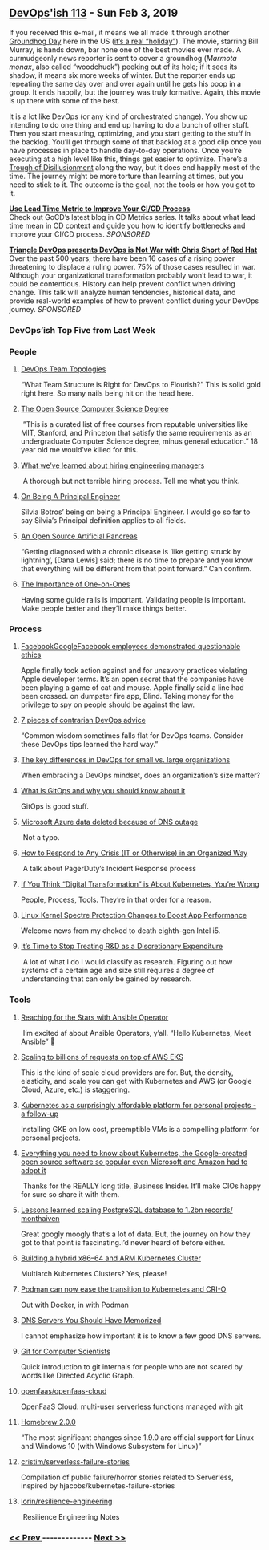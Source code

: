 ## [DevOps'ish 113](https://devopsish.com/113) - Sun Feb 3, 2019

If you received this e-mail, it means we all made it through another <a href="https://www.imdb.com/title/tt0107048/">Groundhog Day</a> here in the US (<a href="https://en.wikipedia.org/wiki/Groundhog_Day">it’s a real “holiday”</a>). The movie, starring Bill Murray, is hands down, bar none one of the best movies ever made. A curmudgeonly news reporter is sent to cover a groundhog (<em>Marmota monax</em>, also called “woodchuck”) peeking out of its hole; if it sees its shadow, it means six more weeks of winter. But the reporter ends up repeating the same day over and over again until he gets his poop in a group. It ends happily, but the journey was truly formative. Again, this movie is up there with some of the best.

It is a lot like DevOps (or any kind of orchestrated change). You show up intending to do one thing and end up having to do a bunch of other stuff. Then you start measuring, optimizing, and you start getting to the stuff in the backlog. You’ll get through some of that backlog at a good clip once you have processes in place to handle day-to-day operations. Once you’re executing at a high level like this, things get easier to optimize. There’s a <a href="https://www.gartner.com/en/research/methodologies/gartner-hype-cycle">Trough of Disillusionment</a> along the way, but it does end happily most of the time. The journey might be more torture than learning at times, but you need to stick to it. The outcome is the goal, not the tools or how you got to it.

<a href="https://www.gocd.org/2019/01/14/cd-metrics-deployment-lead-time/"><strong>Use Lead Time Metric to Improve Your CI/CD Process</strong></a><br/>Check out GoCD’s latest blog in CD Metrics series. It talks about what lead time mean in CD context and guide you how to identify bottlenecks and improve your CI/CD process. <em>SPONSORED</em>

<a href="https://www.meetup.com/triangle-devops/events/257189603/"><strong>Triangle DevOps presents DevOps is Not War with Chris Short of Red Hat</strong></a><br/>Over the past 500 years, there have been 16 cases of a rising power threatening to displace a ruling power. 75% of those cases resulted in war. Although your organizational transformation probably won’t lead to war, it could be contentious. History can help prevent conflict when driving change. This talk will analyze human tendencies, historical data, and provide real-world examples of how to prevent conflict during your DevOps journey. <em>SPONSORED</em>

### DevOps’ish Top Five from Last Week

### People

1. [DevOps Team Topologies](https://web.devopstopologies.com/)

     “What Team Structure is Right for DevOps to Flourish?” This is solid gold right here. So many nails being hit on the head here.
1. [The Open Source Computer Science Degree](https://github.com/ForrestKnight/open-source-cs)

     ”This is a curated list of free courses from reputable universities like MIT, Stanford, and Princeton that satisfy the same requirements as an undergraduate Computer Science degree, minus general education.” 18 year old me would’ve killed for this.
1. [What we’ve learned about hiring engineering managers](https://circleci.com/blog/what-we-ve-learned-about-hiring-engineering-managers/)

     A thorough but not terrible hiring process. Tell me what you think.
1. [On Being A Principal Engineer](https://blog.dbsmasher.com/2019/01/28/on-being-a-principal-engineer.html)

     Silvia Botros’ being on being a Principal Engineer. I would go so far to say Silvia’s Principal definition applies to all fields.
1. [An Open Source Artificial Pancreas](https://lwn.net/SubscriberLink/777587/1427d9a6bda5d719/)

     “Getting diagnosed with a chronic disease is ‘like getting struck by lightning’, [Dana Lewis] said; there is no time to prepare and you know that everything will be different from that point forward.” Can confirm.
1. [The Importance of One-on-Ones](https://css-tricks.com/the-importance-of-one-on-ones/)

     Having some guide rails is important. Validating people is important. Make people better and they’ll make things better.
### Process

1. [FacebookGoogleFacebook employees demonstrated questionable ethics](https://www.businessinsider.com/facebook-employees-angry-after-apple-blocks-its-internal-ios-apps-2019-1)

    Apple finally took action against  and  for unsavory practices violating Apple developer terms. It’s an open secret that the companies have been playing a game of cat and mouse. Apple finally said a line had been crossed.  on dumpster fire app, Blind. Taking money for the privilege to spy on people should be against the law.
1. [7 pieces of contrarian DevOps advice](https://enterprisersproject.com/article/2019/1/devops-advice-7-contrarian-pieces)

     “Common wisdom sometimes falls flat for DevOps teams. Consider these DevOps tips learned the hard way.”
1. [The key differences in DevOps for small vs. large organizations](https://opensource.com/article/19/1/devops-small-medium-large-organizations)

     When embracing a DevOps mindset, does an organization’s size matter?
1. [What is GitOps and why you should know about it](https://venturebeat.com/2019/02/02/what-is-gitops-and-why-you-should-know-about-it/)

     GitOps is good stuff.
1. [Microsoft Azure data deleted because of DNS outage](https://nakedsecurity.sophos.com/2019/02/01/dns-outage-turns-tables-on-azure-database-users/)

     Not a typo.
1. [How to Respond to Any Crisis (IT or Otherwise) in an Organized Way](https://thenewstack.io/how-to-respond-to-any-crisis-it-or-otherwise-in-an-organized-way/)

     A talk about PagerDuty’s Incident Response process
1. [If You Think “Digital Transformation” is About Kubernetes, You’re Wrong](https://content.pivotal.io/pivotal-blog/digital-transformation-kubernetes)

     People, Process, Tools. They’re in that order for a reason.
1. [Linux Kernel Spectre Protection Changes to Boost App Performance](https://www.bleepingcomputer.com/news/linux/linux-kernel-spectre-protection-changes-to-boost-app-performance/)

     Welcome news from my choked to death eighth-gen Intel i5.
1. [It’s Time to Stop Treating R&D as a Discretionary Expenditure](https://hbr.org/2019/01/its-time-to-stop-treating-rd-as-a-discretionary-expenditure)

     A lot of what I do I would classify as research. Figuring out how systems of a certain age and size still requires a degree of understanding that can only be gained by research.
### Tools

1. [Reaching for the Stars with Ansible Operator](https://blog.openshift.com/reaching-for-the-stars-with-ansible-operator/)

     I’m excited af about Ansible Operators, y’all. “Hello Kubernetes, Meet Ansible” 👀
1. [Scaling to billions of requests on top of AWS EKS](https://medium.com/followanalytics/scaling-to-billions-of-requests-on-top-of-aws-eks-e692ec09e162)

     This is the kind of scale cloud providers are for. But, the density, elasticity, and scale you can get with Kubernetes and AWS (or Google Cloud, Azure, etc.) is staggering.
1. [Kubernetes as a surprisingly affordable platform for personal projects - a follow-up](https://blog.florentdelannoy.com/blog/2019/kubernetes-surprisingly-affordable-platform-followup/)

     Installing GKE on low cost, preemptible VMs is a compelling platform for personal projects.
1. [Everything you need to know about Kubernetes, the Google-created open source software so popular even Microsoft and Amazon had to adopt it](https://www.businessinsider.com/what-is-kubernetes-google-cloud-2019-1)

     Thanks for the REALLY long title, Business Insider. It’ll make CIOs happy for sure so share it with them.
1. [Lessons learned scaling PostgreSQL database to 1.2bn records/ monthaiven](https://medium.com/@gajus/lessons-learned-scaling-postgresql-database-to-1-2bn-records-month-edc5449b3067)

     Great googly moogly that’s a lot of data. But, the journey on how they got to that point is fascinating.I’d never heard of  before either.
1. [Building a hybrid x86–64 and ARM Kubernetes Cluster](https://medium.com/@carlosedp/building-a-hybrid-x86-64-and-arm-kubernetes-cluster-e7f94ff6e51d)

     Multiarch Kubernetes Clusters? Yes, please!
1. [Podman can now ease the transition to Kubernetes and CRI-O](https://developers.redhat.com/blog/2019/01/29/podman-kubernetes-yaml/)

     Out with Docker, in with Podman
1. [DNS Servers You Should Have Memorized](https://danielmiessler.com/blog/dns-servers-you-should-have-memorized/)

     I cannot emphasize how important it is to know a few good DNS servers.
1. [Git for Computer Scientists](http://eagain.net/articles/git-for-computer-scientists/)

     Quick introduction to git internals for people who are not scared by words like Directed Acyclic Graph.
1. [openfaas/openfaas-cloud](https://github.com/openfaas/openfaas-cloud)

     OpenFaaS Cloud: multi-user serverless functions managed with git
1. [Homebrew 2.0.0](https://brew.sh/2019/02/02/homebrew-2.0.0/)

     “The most significant changes since 1.9.0 are official support for Linux and Windows 10 (with Windows Subsystem for Linux)”
1. [cristim/serverless-failure-stories](https://github.com/cristim/serverless-failure-stories)

     Compilation of public failure/horror stories related to Serverless, inspired by hjacobs/kubernetes-failure-stories
1. [lorin/resilience-engineering](https://github.com/lorin/resilience-engineering)

     Resilience Engineering Notes

### [ << Prev ](sreweekly-112.md) ------------- [ Next >> ](sreweekly-114.md)
